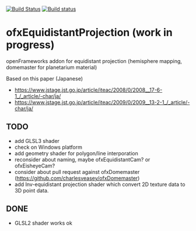 [![Build Status](https://travis-ci.org/hiroMTB/ofxEquidistantProjection.svg?branch=master)](https://travis-ci.org/hiroMTB/ofxEquidistantProjection)
[![Build status](https://ci.appveyor.com/api/projects/status/fh9f01w6yjqsyty7?svg=true)](https://ci.appveyor.com/project/hiroMTB/ofxequidistantprojection)

# ofxEquidistantProjection (work in progress)
openFrameworks addon for equidistant projection (hemisphere mapping, domemaster for planetarium material)

Based on this paper (Japanese)

+ https://www.jstage.jst.go.jp/article/iteac/2008/0/2008__17-6-1_/_article/-char/ja/
+ https://www.jstage.jst.go.jp/article/iteac/2009/0/2009__13-2-1_/_article/-char/ja/

## TODO
+ add GLSL3 shader
+ check on Windows platform
+ add geometry shader for polygon/line interporation
+ reconsider about naming, maybe ofxEquidistantCam? or ofxEisheyeCam?
+ consider about pull request against ofxDomemaster (https://github.com/charlesveasey/ofxDomemaster)
+ add Inv-equidistant projection shader which convert 2D texture data to 3D point data.

## DONE
+ GLSL2 shader works ok
